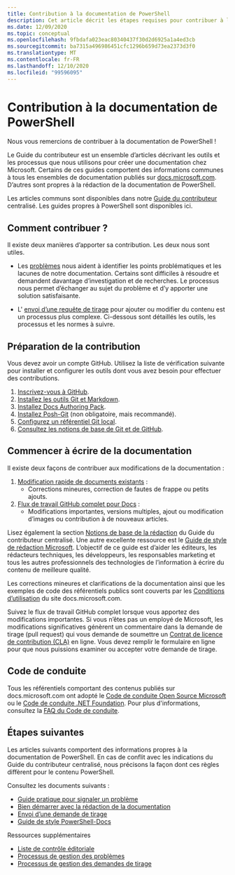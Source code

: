 ```yaml
---
title: Contribution à la documentation de PowerShell
description: Cet article décrit les étapes requises pour contribuer à la documentation PowerShell.
ms.date: 12/09/2020
ms.topic: conceptual
ms.openlocfilehash: 9fbdafa023eac80340437f30d2d6925a1a4ed3cb
ms.sourcegitcommit: ba7315a496986451cfc1296b659d73ea2373d3f0
ms.translationtype: MT
ms.contentlocale: fr-FR
ms.lasthandoff: 12/10/2020
ms.locfileid: "99596095"
---
```

# <a name="contributing-to-powershell-documentation"></a>Contribution à la documentation de PowerShell

Nous vous remercions de contribuer à la documentation de PowerShell !

Le Guide du contributeur est un ensemble d’articles décrivant les outils et les processus que nous utilisons pour créer une documentation chez Microsoft. Certains de ces guides comportent des informations communes à tous les ensembles de documentation publiés sur [docs.microsoft.com][docs]. D’autres sont propres à la rédaction de la documentation de PowerShell.

Les articles communs sont disponibles dans notre [Guide du contributeur][contribute] centralisé. Les guides propres à PowerShell sont disponibles ici.

## <a name="ways-to-contribute"></a>Comment contribuer ?

Il existe deux manières d’apporter sa contribution. Les deux nous sont utiles.

- Les [problèmes][file-an-issue] nous aident à identifier les points problématiques et les lacunes de notre documentation. Certains sont difficiles à résoudre et demandent davantage d’investigation et de recherches. Le processus nous permet d’échanger au sujet du problème et d’y apporter une solution satisfaisante.

- L' [envoi d’une requête de tirage](pull-requests.md) pour ajouter ou modifier du contenu est un processus plus complexe.
  Ci-dessous sont détaillés les outils, les processus et les normes à suivre.

## <a name="prepare-to-make-a-contribution"></a>Préparation de la contribution

Vous devez avoir un compte GitHub. Utilisez la liste de vérification suivante pour installer et configurer les outils dont vous avez besoin pour effectuer des contributions.

1. [Inscrivez-vous à GitHub](/contribute/get-started-setup-github).
1. [Installez les outils Git et Markdown](/contribute/get-started-setup-tools).
1. [Installez Docs Authoring Pack](/contribute/how-to-write-docs-auth-pack).
1. [Installez Posh-Git][posh-git] (non obligatoire, mais recommandé).
1. [Configurez un référentiel Git local](/contribute/get-started-setup-local).
1. [Consultez les notions de base de Git et de GitHub](/contribute/git-github-fundamentals).

## <a name="get-started-writing-docs"></a>Commencer à écrire de la documentation

Il existe deux façons de contribuer aux modifications de la documentation :

1. [Modification rapide de documents existants](/contribute/#quick-edits-to-existing-documents) :
   - Corrections mineures, correction de fautes de frappe ou petits ajouts.
1. [Flux de travail GitHub complet pour Docs](/contribute/how-to-write-workflows-major) :
   - Modifications importantes, versions multiples, ajout ou modification d’images ou contribution à de nouveaux articles.

Lisez également la section [Notions de base de la rédaction](/contribute/style-quick-start) du Guide du contributeur centralisé. Une autre excellente ressource est le [Guide de style de rédaction Microsoft][style-guide]. L’objectif de ce guide est d’aider les éditeurs, les rédacteurs techniques, les développeurs, les responsables marketing et tous les autres professionnels des technologies de l’information à écrire du contenu de meilleure qualité.

Les corrections mineures et clarifications de la documentation ainsi que les exemples de code des référentiels publics sont couverts par les [Conditions d’utilisation][terms-of-use] du site docs.microsoft.com.

Suivez le flux de travail GitHub complet lorsque vous apportez des modifications importantes. Si vous n’êtes pas un employé de Microsoft, les modifications significatives génèrent un commentaire dans la demande de tirage (pull request) qui vous demande de soumettre un [Contrat de licence de contribution (CLA)][cla] en ligne. Vous devez remplir le formulaire en ligne pour que nous puissions examiner ou accepter votre demande de tirage.

## <a name="code-of-conduct"></a>Code de conduite

Tous les référentiels comportant des contenus publiés sur docs.microsoft.com ont adopté le [Code de conduite Open Source Microsoft](https://opensource.microsoft.com/codeofconduct/) ou le [Code de conduite .NET Foundation](https://dotnetfoundation.org/code-of-conduct). Pour plus d'informations, consultez la [FAQ du Code de conduite](https://opensource.microsoft.com/codeofconduct/faq/).

## <a name="next-steps"></a>Étapes suivantes

Les articles suivants comportent des informations propres à la documentation de PowerShell. En cas de conflit avec les indications du Guide du contributeur centralisé, nous précisons la façon dont ces règles diffèrent pour le contenu PowerShell.

Consultez les documents suivants :

- [Guide pratique pour signaler un problème](file-an-issue.md)
- [Bien démarrer avec la rédaction de la documentation](get-started-writing.md)
- [Envoi d’une demande de tirage](pull-requests.md)
- [Guide de style PowerShell-Docs](powershell-style-guide.md)

Ressources supplémentaires

- [Liste de contrôle éditoriale](editorial-checklist.md)
- [Processus de gestion des problèmes](managing-issues.md)
- [Processus de gestion des demandes de tirage](managing-pull-requests.md)

<!--link refs-->
[cla]: https://cla.microsoft.com/
[contribute]: /contribute/
[docs]: https://docs.microsoft.com/
[file-an-issue]: file-an-issue.md
[posh-git]: https://www.powershellgallery.com/packages/posh-git
[psdocs]: /powershell
[style-guide]: /style-guide/welcome/
[terms-of-use]: /legal/termsofuse
